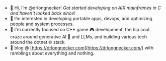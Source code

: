 - 👋 Hi, I’m @drlongnecker!  _Got started developing on AIX mainframes in C and haven't looked back since!_
- 👀 I’m interested in developing portable apps, devops, and optimizing people and system processes.
- 🔎 I'm currently focused on C++ game 🎮 development, the hip cool craze around generative AI 🤖 and LLMs, and building various tech around the dotnet 🌐 stack.
- 📒 blog  @ [https://drlongnecker.com](https://drlongnecker.com/) with ramblings about everything and nothing.





<!---
drlongnecker/drlongnecker is a ✨ special ✨ repository because its `README.md` (this file) appears on your GitHub profile.
You can click the Preview link to take a look at your changes.
--->

